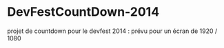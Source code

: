 DevFestCountDown-2014
=====================

projet de countdown pour le devfest 2014 : prévu pour un écran de 1920 / 1080
